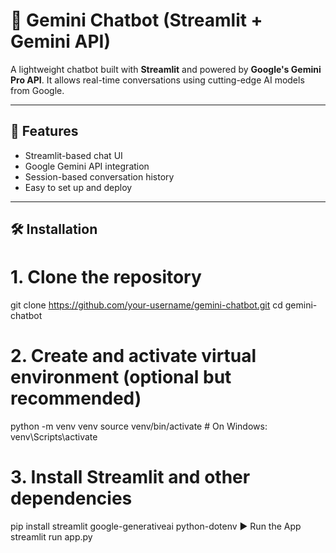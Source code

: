 # 💬 Gemini Chatbot (Streamlit + Gemini API)

A lightweight chatbot built with **Streamlit** and powered by **Google's Gemini Pro API**. It allows real-time conversations using cutting-edge AI models from Google.

---

## 🚀 Features

- Streamlit-based chat UI
- Google Gemini API integration
- Session-based conversation history
- Easy to set up and deploy

---

## 🛠️ Installation

# 1. Clone the repository
git clone https://github.com/your-username/gemini-chatbot.git
cd gemini-chatbot

# 2. Create and activate virtual environment (optional but recommended)
python -m venv venv
source venv/bin/activate  # On Windows: venv\Scripts\activate

# 3. Install Streamlit and other dependencies
pip install streamlit google-generativeai python-dotenv
▶️ Run the App
streamlit run app.py






